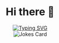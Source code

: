 <h1 align="center">Hi there 👋</h1>

<div align='center'>
<a href="https://git.io/typing-svg"><img src="https://readme-typing-svg.herokuapp.com?font=Fira+Code&duration=3000&pause=10000&color=8AC926&center=true&width=435&lines=%E2%9D%A4%EF%B8%8F+django%2C+flask%2C+restful%2C+sql" alt="Typing SVG" /></a>

<br>

<img src="https://readme-jokes.vercel.app/api" alt="Jokes Card" />

</div>
